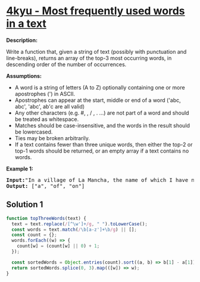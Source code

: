 # [4kyu - Most frequently used words in a text](https://www.codewars.com/kata/51e056fe544cf36c410000fb)

<p><strong>Description:</strong></p>

<p>Write a function that, given a string of text (possibly with punctuation and line-breaks), returns an array of the top-3 most occurring words, in descending order of the number of occurrences.</p>

<p><strong>Assumptions:</strong></p>

<p>

- A word is a string of letters (A to Z) optionally containing one or more apostrophes (') in ASCII.
- Apostrophes can appear at the start, middle or end of a word ('abc, abc', 'abc', ab'c are all valid)
- Any other characters (e.g. #, \, / , . ...) are not part of a word and should be treated as whitespace.
- Matches should be case-insensitive, and the words in the result should be lowercased.
- Ties may be broken arbitrarily.
- If a text contains fewer than three unique words, then either the top-2 or top-1 words should be returned, or an empty array if a text contains no words.
</p>

<p><strong>Example 1:</strong></p>

<pre>
<strong>Input:</strong>"In a village of La Mancha, the name of which I have no desire to call to mind, there lived not long since one of those gentlemen that keep a lance in the lance-rack, an old buckler, a lean hack, and a greyhound for coursing. An olla of rather more beef than mutton, a salad on most nights, scraps on Saturdays, lentils on Fridays, and a pigeon or so extra on Sundays, made away with three-quarters of his income."
<strong>Output:</strong> ["a", "of", "on"]
</pre>

## Solution 1

```ts
function topThreeWords(text) {
  text = text.replace(/[^\w']+/g, " ").toLowerCase();
  const words = text.match(/\b[a-z']+\b/g) || [];
  const count = {};
  words.forEach((w) => {
    count[w] = (count[w] || 0) + 1;
  });

  const sortedWords = Object.entries(count).sort((a, b) => b[1] - a[1]);
  return sortedWords.splice(0, 3).map(([w]) => w);
}
```
